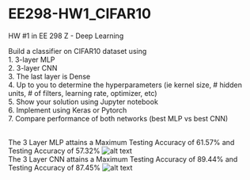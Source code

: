 # EE298-HW1_CIFAR10
HW #1 in EE 298 Z - Deep Learning

Build a classifier on CIFAR10 dataset using
<br>1. 3-layer MLP
<br>2. 3-layer CNN
<br>3. The last layer is Dense
<br>4. Up to you to determine the hyperparameters (ie kernel size, # hidden units, # of filters, learning rate, optimizer, etc)
<br>5. Show your solution using Jupyter notebook
<br>6. Implement using Keras or Pytorch
<br>7. Compare performance of both networks (best MLP vs best CNN)


<br>The 3 Layer MLP attains a Maximum Testing Accuracy of 61.57%  and Testing Accuracy of 57.32%
![alt text](http://url/to/img.png)
<br>The 3 Layer CNN attains a Maximum Testing Accuracy of 89.44%  and Testing Accuracy of 87.45%
![alt text](http://url/to/img.png)
